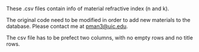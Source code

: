 These .csv files contain info of material refractive index (n and k).

The original code need to be modified in order to add new materials to the database. Please contact me at pman3@uic.edu.  

The csv file has to be prefect two columns, with no empty rows and no title rows. 
